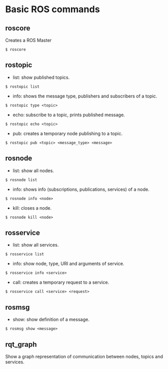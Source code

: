 # Basic ROS commands

## roscore
Creates a ROS Master
```
$ roscore
```

## rostopic 
* list: show published topics.
```
$ rostopic list
```
* info: shows the message type, publishers and subscribers of a topic.
```
$ rostopic type <topic>
```
* echo: subscribe to a topic, prints published message.
```
$ rostopic echo <topic>
```
* pub: creates a temporary node publishing to a topic.
```
$ rostopic pub <topic> <message_type> <message>
```

## rosnode
* list: show all nodes.
```
$ rosnode list
```
* info: shows info (subscriptions, publications, services) of a node.
```
$ rosnode info <node>
```
* kill: closes a node.
```
$ rosnode kill <node>
```

## rosservice
* list: show all services.
```
$ rosservice list
```
* info: show node, type, URI and arguments of service.
```
$ rosservice info <service>
```
* call: creates a temporary request to a service.
```
$ rosservice call <service> <request>
```

## rosmsg
* show: show definition of a message.
```
$ rosmsg show <message>
```

## rqt_graph
Show a graph representation of communication between nodes, topics and services.